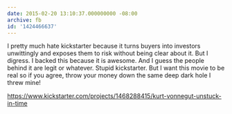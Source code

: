 ```yaml
---
date: 2015-02-20 13:10:37.000000000 -08:00
archive: fb
id: '1424466637'
---
```


I pretty much hate kickstarter because it turns buyers into investors unwittingly and exposes them to risk without being clear about it. But I digress. I backed this because it is awesome. And I guess the people behind it are legit or whatever. Stupid kickstarter. But I want this movie to be real so if you agree, throw your money down the same deep dark hole I threw mine!

https://www.kickstarter.com/projects/1468288415/kurt-vonnegut-unstuck-in-time
